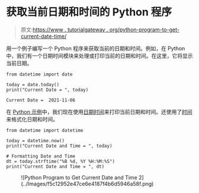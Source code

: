 # 获取当前日期和时间的 Python 程序

> 原文:[https://www . tutorialgateway . org/python-program-to-get-current-date-time/](https://www.tutorialgateway.org/python-program-to-get-current-date-and-time/)

用一个例子编写一个 Python 程序来获取当前的日期和时间。例如，在 Python 中，我们有一个日期时间模块来处理或打印当前的日期和时间。在这里，它将显示当前日期。

```
from datetime import date

today = date.today()
print("Current Date = ", today)
```

```
Current Date =  2021-11-06
```

在 [Python 示例](https://www.tutorialgateway.org/python-programming-examples/)中，我们现在使用[日期时间](https://www.tutorialgateway.org/python-datetime/)来打印当前日期和时间。还使用了[时间](https://www.tutorialgateway.org/python-strftime/)来格式化日期和时间。

```
from datetime import datetime

today = datetime.now()
print("Current Date and Time = ", today)

# Formatting Date and Time
dt = today.strftime("%B %d, %Y %H:%M:%S")
print("Current Date and Time = ", dt)
```

<figure class="wp-block-image size-large">![Python Program to Get Current Date and Time 2](../Images/f5c12952e47ce6e4187f4b6d5946a58f.png)</figure>
